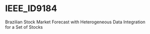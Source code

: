 # IEEE_ID9184
Brazilian Stock Market Forecast with Heterogeneous Data Integration for a Set of Stocks
